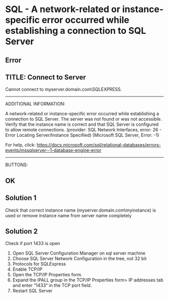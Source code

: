 # SQL - A network-related or instance-specific error occurred while establishing a connection to SQL Server

## Error
TITLE: Connect to Server
------------------------------

Cannot connect to myserver.domain.com\SQLEXPRESS.

------------------------------
ADDITIONAL INFORMATION:

A network-related or instance-specific error occurred while establishing a connection to SQL Server. The server was not found or was not accessible. Verify that the instance name is correct and that SQL Server is configured to allow remote connections. (provider: SQL Network Interfaces, error: 26 - Error Locating Server/Instance Specified) (Microsoft SQL Server, Error: -1)

For help, click: https://docs.microsoft.com/sql/relational-databases/errors-events/mssqlserver--1-database-engine-error

------------------------------
BUTTONS:

OK
------------------------------

## Solution 1
Check that correct instance name (myserver.domain.com\myinstance) is used or remove instance name from server name completely

## Solution 2
Check if port 1433 is open
1. Open SQL Server Configuration Manager on sql server machine
2. Choose SQL Server Network Configuration in the tree, not 32 bit
3. Protocols for SQLExpress
4. Enable TCP/IP
5. Open the TCP/IP Properties form.
6. Expand the IPALL group in the TCP/IP Properties form> IP addresses tab and enter “1433” in the TCP port field.
7. Restart SQL Server
